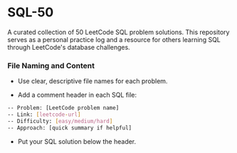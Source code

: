# SQL-50

A curated collection of 50 LeetCode SQL problem solutions. This repository serves as a personal practice log and a resource for others learning SQL through LeetCode's database challenges.

### File Naming and Content

- Use clear, descriptive file names for each problem.

- Add a comment header in each SQL file:

```bash
-- Problem: [LeetCode problem name]
-- Link: [leetcode-url]
-- Difficulty: [easy/medium/hard]
-- Approach: [quick summary if helpful]
```

- Put your SQL solution below the header.
